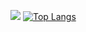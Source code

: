 ![](https://github-readme-stats.vercel.app/api?username=chronark&show_icons=true&theme=nord)
[![Top Langs](https://github-readme-stats.vercel.app/api/top-langs/?username=chronark)](https://github.com/anuraghazra/github-readme-stats)
